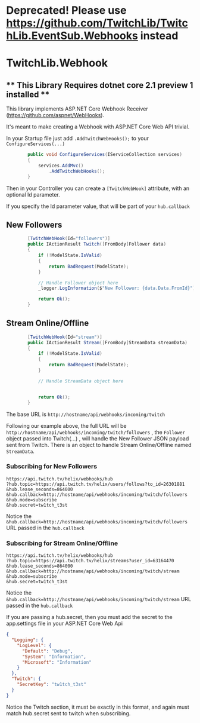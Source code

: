 # Deprecated! Please use https://github.com/TwitchLib/TwitchLib.EventSub.Webhooks instead

# TwitchLib.Webhook

## \*\* **This Library Requires dotnet core 2.1 preview 1 installed** \*\*

This library implements ASP.NET Core Webhook Receiver (https://github.com/aspnet/WebHooks).

It's meant to make creating a Webhook with ASP.NET Core Web API trivial.

In your Startup file just add `.AddTwitchWebHooks();` to your `ConfigureServices(...)`

```csharp
        public void ConfigureServices(IServiceCollection services)
        {
            services.AddMvc()
                .AddTwitchWebHooks();
        }
```

Then in your Controller you can create a `[TwitchWebHook]` attribute, with an optional Id parameter.

If you specify the Id parameter value, that will be part of your `hub.callback`

## New Followers

```csharp
        [TwitchWebHook(Id="followers")]
        public IActionResult Twitch([FromBody]Follower data)
        {
            if (!ModelState.IsValid)
            {
                return BadRequest(ModelState);
            }

            // Handle Follower object here
            _logger.LogInformation($"New Follower: {data.Data.FromId}");

            return Ok();
        }
```

## Stream Online/Offline

```csharp
        [TwitchWebHook(Id="stream")]
        public IActionResult Stream([FromBody]StreamData streamData)
        {
            if (!ModelState.IsValid)
            {
                return BadRequest(ModelState);
            }

            // Handle StreamData object here


            return Ok();
        }
```

The base URL is `http://hostname/api/webhooks/incoming/twitch`

Following our example above, the full URL will be `http://hostname/api/webhooks/incoming/twitch/followers` , the `Follower` object passed into Twitch(...) , will handle the New Follower JSON payload sent from Twitch. There is an object to handle Stream Online/Offline named `StreamData`.

### Subscribing for New Followers

```
https://api.twitch.tv/helix/webhooks/hub
?hub.topic=https://api.twitch.tv/helix/users/follows?to_id=26301881
&hub.lease_seconds=864000
&hub.callback=http://hostname/api/webhooks/incoming/twitch/followers
&hub.mode=subscribe
&hub.secret=tw1tch_t3st
```

Notice the `&hub.callback=http://hostname/api/webhooks/incoming/twitch/followers` URL passed in the `hub.callback`

### Subscribing for Stream Online/Offline

```
https://api.twitch.tv/helix/webhooks/hub
?hub.topic=https://api.twitch.tv/helix/streams?user_id=63164470
&hub.lease_seconds=864000
&hub.callback=http://hostname/api/webhooks/incoming/twitch/stream
&hub.mode=subscribe
&hub.secret=tw1tch_t3st
```

Notice the `&hub.callback=http://hostname/api/webhooks/incoming/twitch/stream` URL passed in the `hub.callback`

If you are passing a hub.secret, then you must add the secret to the app.settings file in your ASP.NET Core Web Api

```json
{
  "Logging": {
    "LogLevel": {
      "Default": "Debug",
      "System": "Information",
      "Microsoft": "Information"
    }
  },
  "Twitch": {
    "SecretKey": "tw1tch_t3st"
  }
}
```

Notice the Twitch section, it must be exactly in this format, and again must match hub.secret sent to twitch when subscribing.

